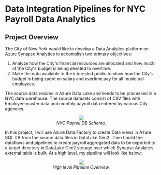 # Data Integration Pipelines for NYC Payroll Data Analytics
## Project Overview
The City of New York would like to develop a Data Analytics platform on Azure Synapse Analytics to accomplish two primary objectives:

1. Analyze how the City's financial resources are allocated and how much of the City's budget is being devoted to overtime.
2. Make the data available to the interested public to show how the City’s budget is being spent on salary and overtime pay for all municipal employees.

The source data resides in Azure Data Lake and needs to be processed in a NYC data warehouse. The source datasets consist of CSV files with Employee master data and monthly payroll data entered by various City agencies.

<p align="center">
<img src="https://video.udacity-data.com/topher/2024/January/65b989ea_nyc-payroll-db-schema/nyc-payroll-db-schema.jpeg" align="center">
<br>
    <em>NYC Payroll DB Schema.</em>
</p>  
In this project, I will use Azure Data Factory to create Data views in Azure SQL DB from the source data files in DataLake Gen2. Then I build the dataflows and pipelines to create payroll aggregated data to be exported to a target directory in DataLake Gen2 storage over which Synapse Analytics external table is built. At a high level, my pipeline will look like below:

<p align="center">
<img src="https://video.udacity-data.com/topher/2024/January/65b98a0f_data-integration-pipelines-overview/data-integration-pipelines-overview.jpeg" align="center" >
<br>
    <em>High level Pipeline Overview.</em>
</p> 
